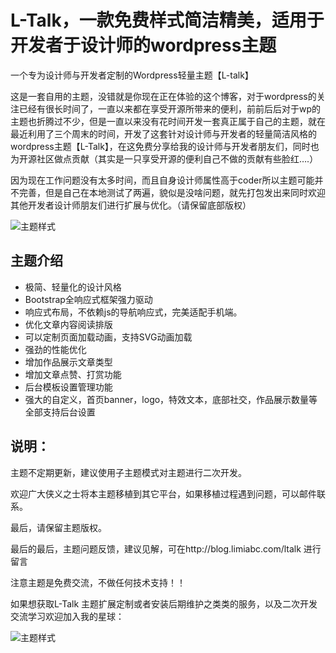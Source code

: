 # L-Talk，一款免费样式简洁精美，适用于开发者于设计师的wordpress主题
一个专为设计师与开发者定制的Wordpress轻量主题【L-talk】

这是一套自用的主题，没错就是你现在正在体验的这个博客，对于wordpress的关注已经有很长时间了，一直以来都在享受开源所带来的便利，前前后后对于wp的主题也折腾过不少，但是一直以来没有花时间开发一套真正属于自己的主题，就在最近利用了三个周末的时间，开发了这套针对设计师与开发者的轻量简洁风格的wordpress主题【L-Talk】，在这免费分享给我的设计师与开发者朋友们，同时也为开源社区做点贡献（其实是一只享受开源的便利自己不做的贡献有些脸红….）

因为现在工作问题没有太多时间，而且自身设计师属性高于coder所以主题可能并不完善，但是自己在本地测试了两遍，貌似是没啥问题，就先打包发出来同时欢迎其他开发者设计师朋友们进行扩展与优化。（请保留底部版权）

![主题样式](https://github.com/limileo/L-Talk/blob/master/images/l-talk.jpg)

## 主题介绍
 

- 极简、轻量化的设计风格
- Bootstrap全响应式框架强力驱动
- 响应式布局，不依赖js的导航响应式，完美适配手机端。
- 优化文章内容阅读排版
- 可以定制页面加载动画，支持SVG动画加载
- 强劲的性能优化
- 增加作品展示文章类型
- 增加文章点赞、打赏功能
- 后台模板设置管理功能
- 强大的自定义，首页banner，logo，特效文本，底部社交，作品展示数量等全部支持后台设置
 
## 说明：
主题不定期更新，建议使用子主题模式对主题进行二次开发。

欢迎广大侠义之士将本主题移植到其它平台，如果移植过程遇到问题，可以邮件联系。

最后，请保留主题版权。

最后的最后，主题问题反馈，建议见解，可在http://blog.limiabc.com/ltalk 进行留言

注意主题是免费交流，不做任何技术支持！！

如果想获取L-Talk 主题扩展定制或者安装后期维护之类类的服务，以及二次开发交流学习欢迎加入我的星球：

![主题样式](https://github.com/limileo/L-Talk/blob/master/images/xq1.jpg)

